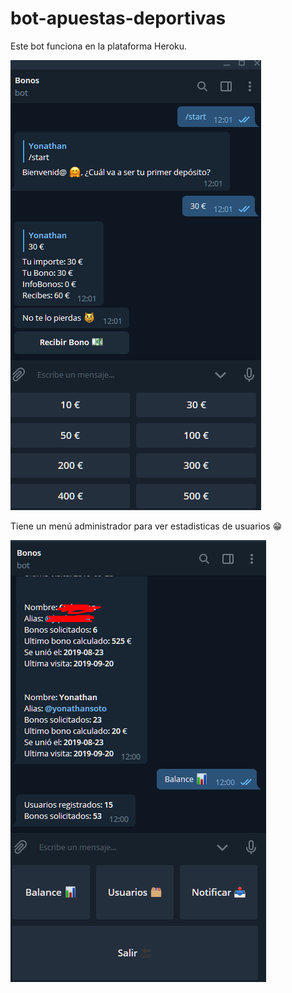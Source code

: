 # bot-apuestas-deportivas

Este bot funciona en la plataforma Heroku.

![](https://github.com/YotoCoder/bot-apuestas-deportivas/blob/master/media/images/Screenshot_390.png)

Tiene un menú administrador para ver estadisticas de usuarios 😁

![](https://github.com/YotoCoder/bot-apuestas-deportivas/blob/master/media/images/Screenshot_388.png)
